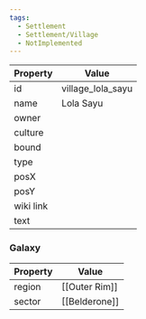 ```yaml
---
tags:
  - Settlement
  - Settlement/Village
  - NotImplemented
---
```


| Property  | Value             |
| --------- | ----------------- |
| id        | village_lola_sayu |
| name      | Lola Sayu         |
| owner     |                   |
| culture   |                   |
| bound     |                   |
| type      |                   |
| posX      |                   |
| posY      |                   |
| wiki link |                   |
| text      |                   |

### Galaxy
| Property | Value         |
| -------- | ------------- |
| region   | [[Outer Rim]] |
| sector   | [[Belderone]] |
